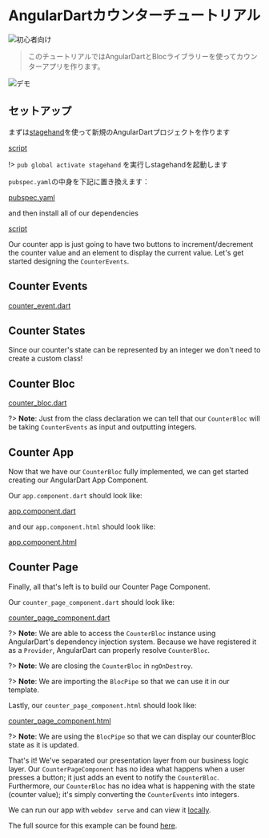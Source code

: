 # AngularDartカウンターチュートリアル

![初心者向け](https://img.shields.io/badge/level-beginner-green.svg)

> このチュートリアルではAngularDartとBlocライブラリーを使ってカウンターアプリを作ります。

![デモ](./assets/gifs/angular_counter.gif)

## セットアップ

まずは[stagehand](https://github.com/dart-lang/stagehand)を使って新規のAngularDartプロジェクトを作ります

[script](_snippets/angular_counter_tutorial/stagehand.sh.md ':include')

!> `pub global activate stagehand` を実行しstagehandを起動します

`pubspec.yaml`の中身を下記に置き換えます：

[pubspec.yaml](_snippets/angular_counter_tutorial/pubspec.yaml.md ':include')

and then install all of our dependencies

[script](_snippets/angular_counter_tutorial/install.sh.md ':include')

Our counter app is just going to have two buttons to increment/decrement the counter value and an element to display the current value. Let's get started designing the `CounterEvents`.

## Counter Events

[counter_event.dart](_snippets/angular_counter_tutorial/counter_event.dart.md ':include')

## Counter States

Since our counter's state can be represented by an integer we don't need to create a custom class!

## Counter Bloc

[counter_bloc.dart](_snippets/angular_counter_tutorial/counter_bloc.dart.md ':include')

?> **Note**: Just from the class declaration we can tell that our `CounterBloc` will be taking `CounterEvents` as input and outputting integers.

## Counter App

Now that we have our `CounterBloc` fully implemented, we can get started creating our AngularDart App Component.

Our `app.component.dart` should look like:

[app.component.dart](_snippets/angular_counter_tutorial/app_component.dart.md ':include')

and our `app.component.html` should look like:

[app.component.html](_snippets/angular_counter_tutorial/app_component.html.md ':include')

## Counter Page

Finally, all that's left is to build our Counter Page Component.

Our `counter_page_component.dart` should look like:

[counter_page_component.dart](_snippets/angular_counter_tutorial/counter_page_component.dart.md ':include')

?> **Note**: We are able to access the `CounterBloc` instance using AngularDart's dependency injection system. Because we have registered it as a `Provider`, AngularDart can properly resolve `CounterBloc`.

?> **Note**: We are closing the `CounterBloc` in `ngOnDestroy`.

?> **Note**: We are importing the `BlocPipe` so that we can use it in our template.

Lastly, our `counter_page_component.html` should look like:

[counter_page_component.html](_snippets/angular_counter_tutorial/counter_page_component.html.md ':include')

?> **Note**: We are using the `BlocPipe` so that we can display our counterBloc state as it is updated.

That's it! We've separated our presentation layer from our business logic layer. Our `CounterPageComponent` has no idea what happens when a user presses a button; it just adds an event to notify the `CounterBloc`. Furthermore, our `CounterBloc` has no idea what is happening with the state (counter value); it's simply converting the `CounterEvents` into integers.

We can run our app with `webdev serve` and can view it [locally](http://localhost:8080).

The full source for this example can be found [here](https://github.com/felangel/Bloc/tree/master/examples/angular_counter).
